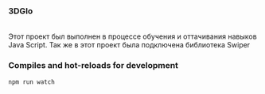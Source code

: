 ### 3DGlo
<br/>
Этот проект был выполнен в процессе обучения и оттачивания навыков Java Script. 
Так же в этот проект была подключена библиотека Swiper


### Compiles and hot-reloads for development
```
npm run watch
```
